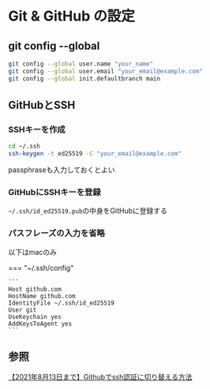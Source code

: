 # Git & GitHub の設定

## git config --global

```zsh
git config --global user.name "your_name"
git config --global user.email "your_email@example.com"
git config --global init.defaultbranch main
```

## GitHubとSSH

### SSHキーを作成

```zsh
cd ~/.ssh
ssh-keygen -t ed25519 -C "your_email@example.com"
```

passphraseも入力しておくとよい

### GitHubにSSHキーを登録

`~/.ssh/id_ed25519.pub`の中身をGitHubに登録する

### パスフレーズの入力を省略

以下はmacのみ

=== "~/.ssh/config"

    ```
    Host github.com
    HostName github.com
    IdentityFile ~/.ssh/id_ed25519
    User git
    UseKeychain yes
    AddKeysToAgent yes
    ```

<!-- セットアップスクリプトを用意したい -->

## 参照

[【2021年8月13日まで】Githubでssh認証に切り替える方法](https://zenn.dev/dev_kenta/articles/github-ssh-change)
